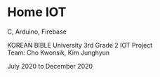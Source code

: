 # Home IOT

C, Arduino, Firebase

KOREAN BIBLE University 3rd Grade 2 IOT Project   
Team: Cho Kwonsik, Kim Junghyun   

July 2020 to December 2020
